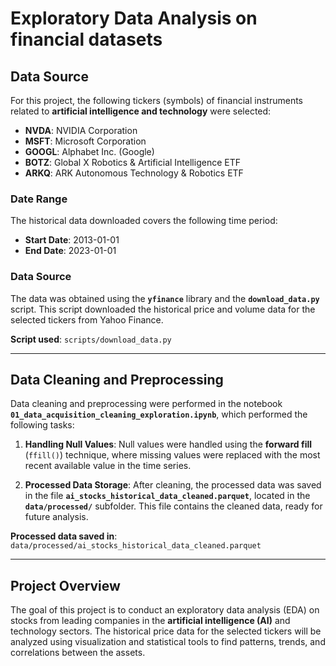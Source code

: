 # Exploratory Data Analysis on financial datasets


## Data Source

For this project, the following tickers (symbols) of financial instruments related to **artificial intelligence and technology** were selected:

- **NVDA**: NVIDIA Corporation
- **MSFT**: Microsoft Corporation
- **GOOGL**: Alphabet Inc. (Google)
- **BOTZ**: Global X Robotics & Artificial Intelligence ETF
- **ARKQ**: ARK Autonomous Technology & Robotics ETF

### Date Range

The historical data downloaded covers the following time period:

- **Start Date**: 2013-01-01
- **End Date**: 2023-01-01

### Data Source

The data was obtained using the **`yfinance`** library and the **`download_data.py`** script. This script downloaded the historical price and volume data for the selected tickers from Yahoo Finance.

**Script used**: `scripts/download_data.py`

---

## Data Cleaning and Preprocessing

Data cleaning and preprocessing were performed in the notebook **`01_data_acquisition_cleaning_exploration.ipynb`**, which performed the following tasks:

1. **Handling Null Values**: Null values were handled using the **forward fill** (`ffill()`) technique, where missing values were replaced with the most recent available value in the time series.

2. **Processed Data Storage**: After cleaning, the processed data was saved in the file **`ai_stocks_historical_data_cleaned.parquet`**, located in the **`data/processed/`** subfolder. This file contains the cleaned data, ready for future analysis.

**Processed data saved in**: `data/processed/ai_stocks_historical_data_cleaned.parquet`

---

## Project Overview

The goal of this project is to conduct an exploratory data analysis (EDA) on stocks from leading companies in the **artificial intelligence (AI)** and technology sectors. The historical price data for the selected tickers will be analyzed using visualization and statistical tools to find patterns, trends, and correlations between the assets.
